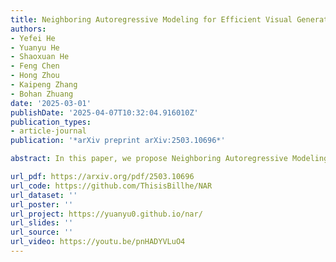 ```yaml
---
title: Neighboring Autoregressive Modeling for Efficient Visual Generation
authors:
- Yefei He
- Yuanyu He
- Shaoxuan He
- Feng Chen
- Hong Zhou
- Kaipeng Zhang
- Bohan Zhuang
date: '2025-03-01'
publishDate: '2025-04-07T10:32:04.916010Z'
publication_types:
- article-journal
publication: '*arXiv preprint arXiv:2503.10696*'

abstract: In this paper, we propose Neighboring Autoregressive Modeling (NAR), a novel paradigm that formulates autoregressive visual generation as a progressive outpainting procedure, following a near-to-far "next-neighbor prediction" mechanism. Starting from an initial token, the remaining tokens are decoded in ascending order of their Manhattan distance from the initial token in the spatial-temporal space, progressively expanding the boundary of the decoded region. To enable parallel prediction of multiple adjacent tokens in the spatial-temporal space, we introduce a set of dimension-oriented decoding heads, each predicting the next token along a mutually orthogonal dimension. During inference, all tokens adjacent to the decoded tokens are processed in parallel, substantially reducing the model forward steps for generation. Experiments on ImageNet 256 x 256 and UCF101 demonstrate that NAR achieves 2.4x and 8.6x higher throughput respectively, while obtaining superior FID/FVD scores for both image and video generation tasks compared to the PAR-4X approach. When evaluating on text-to-image generation benchmark GenEval, NAR with 0.8B parameters outperforms Chameleon-7B while using merely 0.4% of the training data.

url_pdf: https://arxiv.org/pdf/2503.10696
url_code: https://github.com/ThisisBillhe/NAR
url_dataset: ''
url_poster: ''
url_project: https://yuanyu0.github.io/nar/
url_slides: ''
url_source: ''
url_video: https://youtu.be/pnHADYVLuO4
---
```

